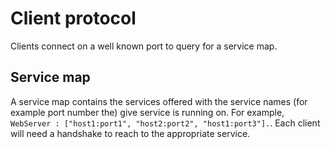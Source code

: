 # Client protocol
Clients  connect on a well known port to query for a service map. 

## Service map
A service map contains the services offered with the service names (for example port number the)
give service is running on. For example, ``` WebServer : ["host1:port1", "host2:port2", "host1:port3"].```. 
Each client will need a handshake to reach to the appropriate service.
